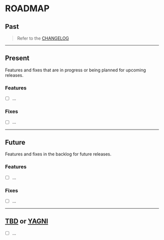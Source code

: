 # ROADMAP

## Past

> Refer to the [CHANGELOG](CHANGELOG.md)

---

## Present

Features and fixes that are in progress or being planned for upcoming releases.

### Features

- [ ] ...

### Fixes

- [ ] ...

---

## Future

Features and fixes in the backlog for future releases.

### Features

- [ ] ...

### Fixes

- [ ] ...

---

## [TBD](https://en.wikipedia.org/wiki/To_be_announced) or [YAGNI](https://martinfowler.com/bliki/Yagni.html)

- [ ] ...
